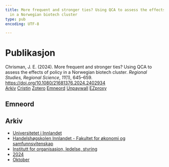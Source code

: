```yaml
---
title: More frequent and stronger ties? Using QCA to assess the effects of policy
  in a Norwegian biotech cluster
type: pub
encoding: UTF-8

---
```

<h1>Publikasjon</h1>
<article id="csl-bib-container-TLA24RMD" class="csl-bib-container">
  <div class="csl-bib-body"> <div class="csl-entry">Chrisman, J. E. (2024). More frequent and stronger ties? Using QCA to assess the effects of policy in a Norwegian biotech cluster. <i>Regional Studies, Regional Science</i>, <i>11</i>(1), 645–659. <a href="https://doi.org/10.1080/21681376.2024.2402934">https://doi.org/10.1080/21681376.2024.2402934</a></div> </div>
  <div class="csl-bib-buttons">
    <a href="#taxonomy-article-TLA24RMD" alt="archive" class="csl-bib-button">Arkiv</a>
    <a href="https://app.cristin.no/results/show.jsf?id=2309475" alt="Cristin" class="csl-bib-button">Cristin</a>
    <a href="http://zotero.org/groups/5881554/items/TLA24RMD" alt="Zotero" class="csl-bib-button">Zotero</a>
    <a href="#keywords-article-TLA24RMD" alt="keywords" class="csl-bib-button">Emneord</a>
    <a href="https://doi.org/10.1080/21681376.2024.2402934" alt="Unpaywall" class="csl-bib-button">Unpaywall</a>
    <a href="https://doi.org/10.1080/21681376.2024.2402934" alt="EZproxy" class="csl-bib-button">EZproxy</a>
  </div>
  <div id="csl-bib-meta-container-TLA24RMD"></div>
</article>
<div id="csl-bib-meta-TLA24RMD" class="csl-bib-meta">
  <article id="keywords-article-TLA24RMD" class="keywords-article">
    <h1>Emneord</h1>
    
  </article>
  <article id="taxonomy-article-TLA24RMD" class="taxonomy-article">
    <h1>Arkiv</h1>
    <ul>
      <li><a href="{{< params subfolder >}}nn/archive/?key=3DCRN523">Universitetet i Innlandet</a></li>
      <li><a href="{{< params subfolder >}}nn/archive/?key=DU8Q9LN9">Handelshøgskolen Innlandet - Fakultet for økonomi og samfunnsvitenskap</a></li>
      <li><a href="{{< params subfolder >}}nn/archive/?key=4LUWR3ZM">Institutt for organisasjon, ledelse, styring</a></li>
      <li><a href="{{< params subfolder >}}nn/archive/?key=TY5PNNUR">2024</a></li>
      <li><a href="{{< params subfolder >}}nn/archive/?key=CY2FPFRV">Oktober</a></li>
    </ul>
  </article>
</div>
